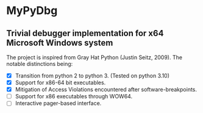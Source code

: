 # MyPyDbg
## Trivial debugger implementation for x64 Microsoft Windows system

The project is inspired from Gray Hat Python (Justin Seitz, 2009). The notable distinctions being:

- [x] Transition from python 2 to python 3. (Tested on python 3.10)
- [x] Support for x86-64 bit executables.
- [x] Mitigation of Access Violations encountered after software-breakpoints.
- [ ] Support for x86 executables through WOW64.
- [ ] Interactive pager-based interface.
